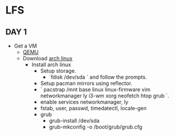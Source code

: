# LFS
## DAY 1
- Get a VM
    - [QEMU](https://www.qemu.org/)
    - Download [arch linux](https://archlinux.org/download/)
        - Install arch linux
            - Setup storage.
                - \`fdisk /dev/sda \` and follow the prompts.
            - Setup pacman mirrors using reflector.
            - \` pacstrap /mnt base linux linux-firmware vim networkmanager ly i3-wm xorg neofetch htop grub \`.
            - enable services networkmanager, ly 
            - fstab, user, passwd, timedatectl, locale-gen
            - grub
                - grub-install /dev/sda
                - grub-mkconfig -o /boot/grub/grub.cfg
